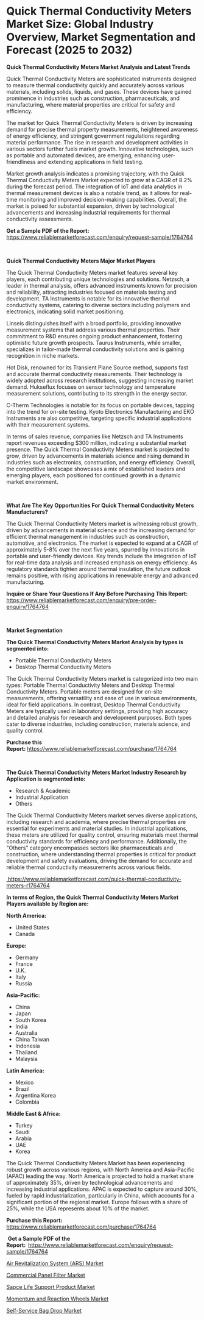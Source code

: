 <p><h1>Quick Thermal Conductivity Meters Market Size: Global Industry Overview, Market Segmentation and Forecast (2025 to 2032)</h1></p><p><strong>Quick Thermal Conductivity Meters Market Analysis and Latest Trends</strong></p>
<p><p>Quick Thermal Conductivity Meters are sophisticated instruments designed to measure thermal conductivity quickly and accurately across various materials, including solids, liquids, and gases. These devices have gained prominence in industries such as construction, pharmaceuticals, and manufacturing, where material properties are critical for safety and efficiency.</p><p>The market for Quick Thermal Conductivity Meters is driven by increasing demand for precise thermal property measurements, heightened awareness of energy efficiency, and stringent government regulations regarding material performance. The rise in research and development activities in various sectors further fuels market growth. Innovative technologies, such as portable and automated devices, are emerging, enhancing user-friendliness and extending applications in field testing.</p><p>Market growth analysis indicates a promising trajectory, with the Quick Thermal Conductivity Meters Market expected to grow at a CAGR of 8.2% during the forecast period. The integration of IoT and data analytics in thermal measurement devices is also a notable trend, as it allows for real-time monitoring and improved decision-making capabilities. Overall, the market is poised for substantial expansion, driven by technological advancements and increasing industrial requirements for thermal conductivity assessments.</p></p>
<p><strong>Get a Sample PDF of the Report:&nbsp;</strong> <a href="https://www.reliablemarketforecast.com/enquiry/request-sample/1764764?utm_campaign=1144&utm_medium=2&utm_source=Github&utm_content=ia&utm_term=11042025&utm_id=quick-thermal-conductivity-meters">https://www.reliablemarketforecast.com/enquiry/request-sample/1764764</a></p>
<p>&nbsp;</p>
<p><strong>Quick Thermal Conductivity Meters Major Market Players</strong></p>
<p><p>The Quick Thermal Conductivity Meters market features several key players, each contributing unique technologies and solutions. Netzsch, a leader in thermal analysis, offers advanced instruments known for precision and reliability, attracting industries focused on materials testing and development. TA Instruments is notable for its innovative thermal conductivity systems, catering to diverse sectors including polymers and electronics, indicating solid market positioning.</p><p>Linseis distinguishes itself with a broad portfolio, providing innovative measurement systems that address various thermal properties. Their commitment to R&D ensures ongoing product enhancement, fostering optimistic future growth prospects. Taurus Instruments, while smaller, specializes in tailor-made thermal conductivity solutions and is gaining recognition in niche markets.</p><p>Hot Disk, renowned for its Transient Plane Source method, supports fast and accurate thermal conductivity measurements. Their technology is widely adopted across research institutions, suggesting increasing market demand. Hukseflux focuses on sensor technology and temperature measurement solutions, contributing to its strength in the energy sector.</p><p>C-Therm Technologies is notable for its focus on portable devices, tapping into the trend for on-site testing. Kyoto Electronics Manufacturing and EKO Instruments are also competitive, targeting specific industrial applications with their measurement systems.</p><p>In terms of sales revenue, companies like Netzsch and TA Instruments report revenues exceeding $300 million, indicating a substantial market presence. The Quick Thermal Conductivity Meters market is projected to grow, driven by advancements in materials science and rising demand in industries such as electronics, construction, and energy efficiency. Overall, the competitive landscape showcases a mix of established leaders and emerging players, each positioned for continued growth in a dynamic market environment.</p></p>
<p>&nbsp;</p>
<p><strong>What Are The Key Opportunities For Quick Thermal Conductivity Meters Manufacturers?</strong></p>
<p><p>The Quick Thermal Conductivity Meters market is witnessing robust growth, driven by advancements in material science and the increasing demand for efficient thermal management in industries such as construction, automotive, and electronics. The market is expected to expand at a CAGR of approximately 5-8% over the next five years, spurred by innovations in portable and user-friendly devices. Key trends include the integration of IoT for real-time data analysis and increased emphasis on energy efficiency. As regulatory standards tighten around thermal insulation, the future outlook remains positive, with rising applications in renewable energy and advanced manufacturing.</p></p>
<p><strong>Inquire or Share Your Questions If Any Before Purchasing This Report:</strong> <a href="https://www.reliablemarketforecast.com/enquiry/pre-order-enquiry/1764764?utm_campaign=1144&utm_medium=2&utm_source=Github&utm_content=ia&utm_term=11042025&utm_id=quick-thermal-conductivity-meters">https://www.reliablemarketforecast.com/enquiry/pre-order-enquiry/1764764</a></p>
<p>&nbsp;</p>
<p><strong>Market Segmentation</strong></p>
<p><strong>The Quick Thermal Conductivity Meters Market Analysis by types is segmented into:</strong></p>
<p><ul><li>Portable Thermal Conductivity Meters</li><li>Desktop Thermal Conductivity Meters</li></ul></p>
<p><p>The Quick Thermal Conductivity Meters market is categorized into two main types: Portable Thermal Conductivity Meters and Desktop Thermal Conductivity Meters. Portable meters are designed for on-site measurements, offering versatility and ease of use in various environments, ideal for field applications. In contrast, Desktop Thermal Conductivity Meters are typically used in laboratory settings, providing high accuracy and detailed analysis for research and development purposes. Both types cater to diverse industries, including construction, materials science, and quality control.</p></p>
<p><strong>Purchase this Report:&nbsp;</strong><a href="https://www.reliablemarketforecast.com/purchase/1764764?utm_campaign=1144&utm_medium=2&utm_source=Github&utm_content=ia&utm_term=11042025&utm_id=quick-thermal-conductivity-meters">https://www.reliablemarketforecast.com/purchase/1764764</a></p>
<p>&nbsp;</p>
<p><strong>The Quick Thermal Conductivity Meters Market Industry Research by Application is segmented into:</strong></p>
<p><ul><li>Research & Academic</li><li>Industrial Application</li><li>Others</li></ul></p>
<p><p>The Quick Thermal Conductivity Meters market serves diverse applications, including research and academia, where precise thermal properties are essential for experiments and material studies. In industrial applications, these meters are utilized for quality control, ensuring materials meet thermal conductivity standards for efficiency and performance. Additionally, the "Others" category encompasses sectors like pharmaceuticals and construction, where understanding thermal properties is critical for product development and safety evaluations, driving the demand for accurate and reliable thermal conductivity measurements across various fields.</p></p>
<p><a href="https://www.reliablemarketforecast.com/quick-thermal-conductivity-meters-r1764764?utm_campaign=1144&utm_medium=2&utm_source=Github&utm_content=ia&utm_term=11042025&utm_id=quick-thermal-conductivity-meters">&nbsp;https://www.reliablemarketforecast.com/quick-thermal-conductivity-meters-r1764764</a></p>
<p><strong>In terms of Region, the Quick Thermal Conductivity Meters Market Players available by Region are:</strong></p>
<p>
    <p> <strong> North America: </strong>
        <ul>
            <li>United States</li>
            <li>Canada</li>
        </ul>
        </p> 
    <p> <strong> Europe: </strong>
        <ul>
            <li>Germany</li>
            <li>France</li>
            <li>U.K.</li>
            <li>Italy</li>
            <li>Russia</li>
        </ul>
        </p> 
    <p> <strong> Asia-Pacific: </strong>
        <ul>
            <li>China</li>
            <li>Japan</li>
            <li>South Korea</li>
            <li>India</li>
            <li>Australia</li>
            <li>China Taiwan</li>
            <li>Indonesia</li>
            <li>Thailand</li>
            <li>Malaysia</li>
        </ul>
        </p> 
    <p> <strong> Latin America: </strong>
        <ul>
            <li>Mexico</li>
            <li>Brazil</li>
            <li>Argentina Korea</li>
            <li>Colombia</li>
        </ul>
        </p> 
    <p> <strong> Middle East & Africa: </strong>
        <ul>
            <li>Turkey</li>
            <li>Saudi</li>
            <li>Arabia</li>
            <li>UAE</li>
            <li>Korea</li>
        </ul>
    </p>
    </p>
<p><p>The Quick Thermal Conductivity Meters Market has been experiencing robust growth across various regions, with North America and Asia-Pacific (APAC) leading the way. North America is projected to hold a market share of approximately 35%, driven by technological advancements and increasing industrial applications. APAC is expected to capture around 30%, fueled by rapid industrialization, particularly in China, which accounts for a significant portion of the regional market. Europe follows with a share of 25%, while the USA represents about 10% of the market.</p></p>
<p><strong>Purchase this Report: </strong><a href="https://www.reliablemarketforecast.com/purchase/1764764?utm_campaign=1144&utm_medium=2&utm_source=Github&utm_content=ia&utm_term=11042025&utm_id=quick-thermal-conductivity-meters">https://www.reliablemarketforecast.com/purchase/1764764</a></p>
<p>&nbsp;<strong>Get a Sample PDF of the Report:&nbsp;&nbsp;</strong><a href="https://www.reliablemarketforecast.com/enquiry/request-sample/1764764?utm_campaign=1144&utm_medium=2&utm_source=Github&utm_content=ia&utm_term=11042025&utm_id=quick-thermal-conductivity-meters">https://www.reliablemarketforecast.com/enquiry/request-sample/1764764</a></p>
<p><strong></strong></p>
<p><p><a href="https://github.com/kavechoxo/Market-Research-Report-List-1/blob/main/air-revitalization-system-ars-market.md?utm_campaign=1144&utm_medium=2&utm_source=Github&utm_content=ia&utm_term=11042025&utm_id=quick-thermal-conductivity-meters">Air Revitalization System (ARS) Market</a></p><p><a href="https://github.com/abuegalawixo/Market-Research-Report-List-1/blob/main/commercial-panel-filter-market.md?utm_campaign=1144&utm_medium=2&utm_source=Github&utm_content=ia&utm_term=11042025&utm_id=quick-thermal-conductivity-meters">Commercial Panel Filter Market</a></p><p><a href="https://github.com/gavalegeyndt26/Market-Research-Report-List-1/blob/main/sapce-life-support-product-market.md?utm_campaign=1144&utm_medium=2&utm_source=Github&utm_content=ia&utm_term=11042025&utm_id=quick-thermal-conductivity-meters">Sapce Life Support Product Market</a></p><p><a href="https://github.com/boonegoicks7/Market-Research-Report-List-1/blob/main/momentum-and-reaction-wheels-market.md?utm_campaign=1144&utm_medium=2&utm_source=Github&utm_content=ia&utm_term=11042025&utm_id=quick-thermal-conductivity-meters">Momentum and Reaction Wheels Market</a></p><p><a href="https://github.com/cernkomlkawi/Market-Research-Report-List-1/blob/main/self-service-bag-drop-market.md?utm_campaign=1144&utm_medium=2&utm_source=Github&utm_content=ia&utm_term=11042025&utm_id=quick-thermal-conductivity-meters">Self-Service Bag Drop Market</a></p></p>